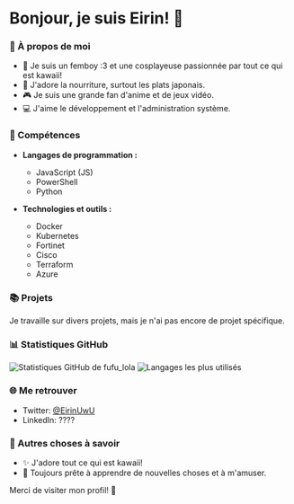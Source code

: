 # Bonjour, je suis Eirin! 👋

### 🌟 À propos de moi
- 💖 Je suis un femboy :3 et une cosplayeuse passionnée par tout ce qui est kawaii!
- 🍣 J'adore la nourriture, surtout les plats japonais.
- 🎮 Je suis une grande fan d'anime et de jeux vidéo.
- 💻 J'aime le développement et l'administration système.

### 🚀 Compétences
- **Langages de programmation :**
  - JavaScript (JS)
  - PowerShell
  - Python

- **Technologies et outils :**
  - Docker
  - Kubernetes
  - Fortinet
  - Cisco
  - Terraform
  - Azure

### 📚 Projets
Je travaille sur divers projets, mais je n'ai pas encore de projet spécifique.

### 📊 Statistiques GitHub
![Statistiques GitHub de fufu_lola](https://github-readme-stats.vercel.app/api?username=fufulola&show_icons=true&theme=tokyonight)
![Langages les plus utilisés](https://github-readme-stats.vercel.app/api/top-langs/?username=fufulola&layout=compact&theme=tokyonight)

### 🌐 Me retrouver
- Twitter: [@EirinUwU](https://twitter.com/EirinUwU)
- LinkedIn: ????

### 🎀 Autres choses à savoir
- ✨ J'adore tout ce qui est kawaii!
- 🥳 Toujours prête à apprendre de nouvelles choses et à m'amuser.

Merci de visiter mon profil! 💖
